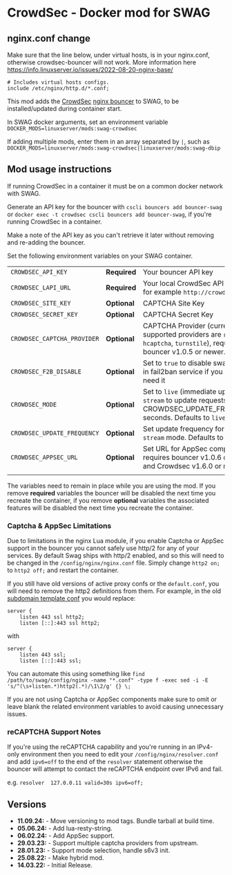 # CrowdSec - Docker mod for SWAG

## nginx.conf change

Make sure that the line below, under virtual hosts, is in your nginx.conf, otherwise crowdsec-bouncer will not work. More information here https://info.linuxserver.io/issues/2022-08-20-nginx-base/

```nginx
# Includes virtual hosts configs.
include /etc/nginx/http.d/*.conf;
```

This mod adds the [CrowdSec](https://crowdsec.net) [nginx bouncer](https://github.com/crowdsecurity/cs-nginx-bouncer/) to SWAG, to be installed/updated during container start.

In SWAG docker arguments, set an environment variable `DOCKER_MODS=linuxserver/mods:swag-crowdsec`

If adding multiple mods, enter them in an array separated by `|`, such as `DOCKER_MODS=linuxserver/mods:swag-crowdsec|linuxserver/mods:swag-dbip`

## Mod usage instructions

If running CrowdSec in a container it must be on a common docker network with SWAG.

Generate an API key for the bouncer with `cscli bouncers add bouncer-swag` or `docker exec -t crowdsec cscli bouncers add bouncer-swag`, if you're running CrowdSec in a container.

Make a note of the API key as you can't retrieve it later without removing and re-adding the bouncer.

Set the following environment variables on your SWAG container.

| | | |
| --- | --- | --- |
| `CROWDSEC_API_KEY` | **Required** | Your bouncer API key |
| `CROWDSEC_LAPI_URL` | **Required** | Your local CrowdSec API endpoint, for example `http://crowdsec:8080` |
| `CROWDSEC_SITE_KEY` | **Optional** | CAPTCHA Site Key |
| `CROWDSEC_SECRET_KEY` | **Optional** | CAPTCHA Secret Key |
| `CROWDSEC_CAPTCHA_PROVIDER` | **Optional** | CAPTCHA Provider (currently supported providers are `recaptcha`, `hcaptcha`, `turnstile`), requires bouncer v1.0.5 or newer. |
| `CROWDSEC_F2B_DISABLE` | **Optional** | Set to `true` to disable swag's built-in fail2ban service if you don't need it |
| `CROWDSEC_MODE` | **Optional** | Set to `live` (immediate update) or `stream` to update requests every CROWDSEC_UPDATE_FREQUENCY seconds. Defaults to `live` |
| `CROWDSEC_UPDATE_FREQUENCY` | **Optional** | Set update frequency for use with `stream` mode. Defaults to `10`. |
| `CROWDSEC_APPSEC_URL` | **Optional** | Set URL for AppSec component, requires bouncer v1.0.6 or newer and Crowdsec v1.6.0 or newer. |
| | | |

The variables need to remain in place while you are using the mod. If you remove **required** variables the bouncer will be disabled the next time you recreate the container, if you remove **optional** variables the associated features will be disabled the next time you recreate the container.

### Captcha & AppSec Limitations

Due to limitations in the nginx Lua module, if you enable Captcha or AppSec support in the bouncer you cannot safely use http/2 for any of your services. By default Swag ships with http/2 enabled, and so this will need to be changed in the `/config/nginx/nginx.conf` file. Simply change `http2 on;` to `http2 off;` and restart the container.

If you still have old versions of active proxy confs or the `default.conf`, you will need to remove the http2 definitions from them. For example, in the old [subdomain template conf](https://github.com/linuxserver/reverse-proxy-confs/blob/0528b56e12655748834a9314e7b8cd413e6bf7da/_template.subdomain.conf.sample) you would replace:

```nginx
server {
    listen 443 ssl http2;
    listen [::]:443 ssl http2;
```

with

```nginx
server {
    listen 443 ssl;
    listen [::]:443 ssl;
```

You can automate this using something like `find /path/to/swag/config/nginx -name "*.conf" -type f -exec sed -i -E 's/^(\s+listen.*)http2(.*)/\1\2/g' {} \;`

If you are not using Captcha or AppSec components make sure to omit or leave blank the related environment variables to avoid causing unnecessary issues.

### reCAPTCHA Support Notes

If you're using the reCAPTCHA capability and you're running in an IPv4-only environment then you need to edit your `/config/nginx/resolver.conf` and add `ipv6=off` to the end of the `resolver` statement otherwise the bouncer will attempt to contact the reCAPTCHA endpoint over IPv6 and fail.

e.g. `resolver  127.0.0.11 valid=30s ipv6=off;`

## Versions

* **11.09.24:** - Move versioning to mod tags. Bundle tarball at build time.
* **05.06.24:** - Add lua-resty-string.
* **06.02.24:** - Add AppSec support.
* **29.03.23:** - Support multiple captcha providers from upstream.
* **28.01.23:** - Support mode selection, handle s6v3 init.
* **25.08.22:** - Make hybrid mod.
* **14.03.22:** - Initial Release.
